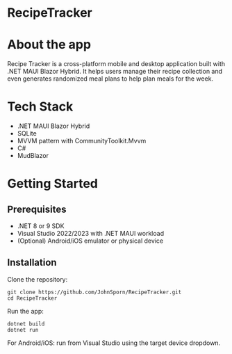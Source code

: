 # RecipeTracker

# About the app
Recipe Tracker is a cross-platform mobile and desktop application built with .NET MAUI Blazor Hybrid. It helps users manage their recipe collection and even generates randomized meal plans to help plan meals for the week.

# Tech Stack
- .NET MAUI Blazor Hybrid
- SQLite
- MVVM pattern with CommunityToolkit.Mvvm
- C#
- MudBlazor

# Getting Started
## Prerequisites
- .NET 8 or 9 SDK
- Visual Studio 2022/2023 with .NET MAUI workload
- (Optional) Android/iOS emulator or physical device

## Installation
Clone the repository:
```
git clone https://github.com/JohnSporn/RecipeTracker.git
cd RecipeTracker
```
Run the app:
```
dotnet build
dotnet run
```
For Android/iOS: run from Visual Studio using the target device dropdown.
